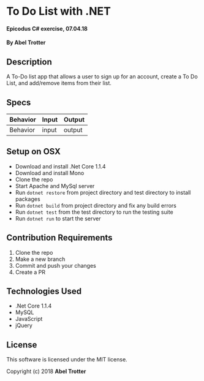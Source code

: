 # To Do List with .NET

#### Epicodus C# exercise, 07.04.18

#### By Abel Trotter

## Description

A To-Do list app that allows a user to sign up for an account, create a To Do List, and add/remove items from their list.

## Specs

| Behavior | Input | Output |
|----------|-------|--------|
| Behavior | input | output |

## Setup on OSX

* Download and install .Net Core 1.1.4
* Download and install Mono
* Clone the repo
* Start Apache and MySql server
* Run `dotnet restore` from project directory and test directory to install packages
* Run `dotnet build` from project directory and fix any build errors
* Run `dotnet test` from the test directory to run the testing suite
* Run `dotnet run` to start the server

## Contribution Requirements

1. Clone the repo
1. Make a new branch
1. Commit and push your changes
1. Create a PR

## Technologies Used

* .Net Core 1.1.4
* MySQL
* JavaScript
* jQuery

## License

This software is licensed under the MIT license.

Copyright (c) 2018 **Abel Trotter**
